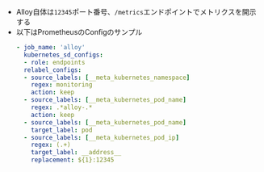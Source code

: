 - Alloy自体は`12345`ポート番号、`/metrics`エンドポイントでメトリクスを開示する
- 以下はPrometheusのConfigのサンプル  
  ```yaml
  - job_name: 'alloy'
    kubernetes_sd_configs:
    - role: endpoints
    relabel_configs:
    - source_labels: [__meta_kubernetes_namespace]
      regex: monitoring
      action: keep
    - source_labels: [__meta_kubernetes_pod_name]
      regex: .*alloy-.*
      action: keep
    - source_labels: [__meta_kubernetes_pod_name]
      target_label: pod
    - source_labels: [__meta_kubernetes_pod_ip]
      regex: (.+)
      target_label: __address__
      replacement: ${1}:12345
  ```